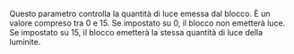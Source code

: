 Questo parametro controlla la quantità di luce emessa dal blocco. È un valore compreso tra 0 e 15. Se impostato su 0, il blocco non emetterà luce. Se impostato su 15, il blocco emetterà la stessa quantità di luce della luminite.